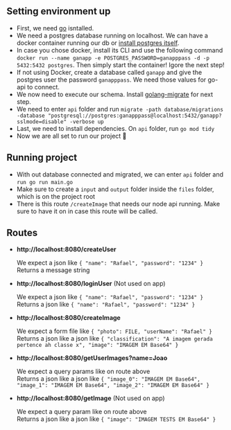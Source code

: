 ## Setting environment up
* First, we need [go](https://go.dev/doc/install) isntalled.
* We need a postgres database running on localhost. We can have a docker container running our db or [install postgres itself](https://www.postgresql.org/download/).
* In case you chose docker, install its CLI and use the following command `docker run --name ganapp -e POSTGRES_PASSWORD=ganapppass -d -p 5432:5432 postgres`. Then simply start the container! Igore the next step!
* If not using Docker, create a database called `ganapp` and give the postgres user the password `ganapppass`. We need those values for go-api to connect.
* We now need to execute our schema. Install [golang-migrate](https://github.com/golang-migrate/migrate/blob/master/cmd/migrate/README.md) for next step.
* We need to enter `api` folder and run `migrate -path database/migrations -database "postgresql://postgres:ganapppass@localhost:5432/ganapp?sslmode=disable" -verbose up`
* Last, we need to install dependencies. On `api` folder, run `go mod tidy`
* Now we are all set to run our project  🚀

## Running project
* With out database connected and migrated, we can enter `api` folder and `run go run main.go`
* Make sure to create a `input` and `output` folder inside the `files` folder, which is on the project root
* There is this route `/createImage` that needs our node api running. Make sure to have it on in case this route will be called.

## Routes
* **http://localhost:8080/createUser**

  We expect a json like `{
	"name": "Rafael",
	"password": "1234"
}`<br>
  Returns a message string
  
* **http://localhost:8080/loginUser** (Not used on app)

  We expect a json like `{
	"name": "Rafael",
	"password": "1234"
}`<br>
  Returns a json like `{
	"name": "Rafael",
	"password": "1234"
}`

* **http://localhost:8080/createImage** 

  We expect a form file like `{
	"photo": FILE,
	"userName": "Rafael"
}`<br>
  Returns a json like a json like `{
	"classification": "A imagem gerada pertence ah classe x",
	"image": "IMAGEM EM Base64"
}`

* **http://localhost:8080/getUserImages?name=Joao** 

  We expect a query params like on route above <br>
  Returns a json like a json like `{
	"image_0": "IMAGEM EM Base64",
	"image_1": "IMAGEM EM Base64",
	"image_2": "IMAGEM EM Base64"
}`

* **http://localhost:8080/getImage** (Not used on app)

  We expect a query param like on route above <br>
  Returns a json like a json like `{
	"image": "IMAGEM TESTS EM Base64"
}`
